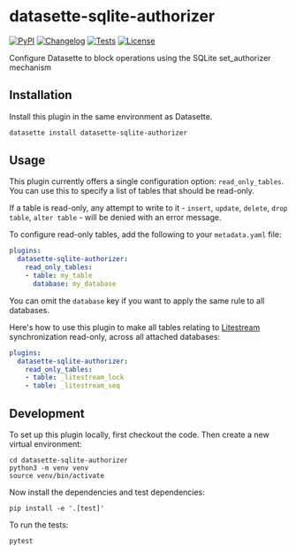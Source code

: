 # datasette-sqlite-authorizer

[![PyPI](https://img.shields.io/pypi/v/datasette-sqlite-authorizer.svg)](https://pypi.org/project/datasette-sqlite-authorizer/)
[![Changelog](https://img.shields.io/github/v/release/simonw/datasette-sqlite-authorizer?include_prereleases&label=changelog)](https://github.com/simonw/datasette-sqlite-authorizer/releases)
[![Tests](https://github.com/simonw/datasette-sqlite-authorizer/workflows/Test/badge.svg)](https://github.com/simonw/datasette-sqlite-authorizer/actions?query=workflow%3ATest)
[![License](https://img.shields.io/badge/license-Apache%202.0-blue.svg)](https://github.com/simonw/datasette-sqlite-authorizer/blob/main/LICENSE)

Configure Datasette to block operations using the SQLite set_authorizer mechanism

## Installation

Install this plugin in the same environment as Datasette.
```bash
datasette install datasette-sqlite-authorizer
```
## Usage

This plugin currently offers a single configuration option: `read_only_tables`. You can use this to specify a list of tables that should be read-only.

If a table is read-only, any attempt to write to it - `insert`, `update`, `delete`, `drop table`, `alter table` - will be denied with an error message.

To configure read-only tables, add the following to your `metadata.yaml` file:

```yaml
plugins:
  datasette-sqlite-authorizer:
    read_only_tables:
    - table: my_table
      database: my_database
```
You can omit the `database` key if you want to apply the same rule to all databases.

Here's how to use this plugin to make all tables relating to [Litestream](https://litestream.io/) synchronization read-only, across all attached databases:

```yaml
plugins:
  datasette-sqlite-authorizer:
    read_only_tables:
    - table: _litestream_lock
    - table: _litestream_seq
```

## Development

To set up this plugin locally, first checkout the code. Then create a new virtual environment:

    cd datasette-sqlite-authorizer
    python3 -m venv venv
    source venv/bin/activate

Now install the dependencies and test dependencies:

    pip install -e '.[test]'

To run the tests:

    pytest
